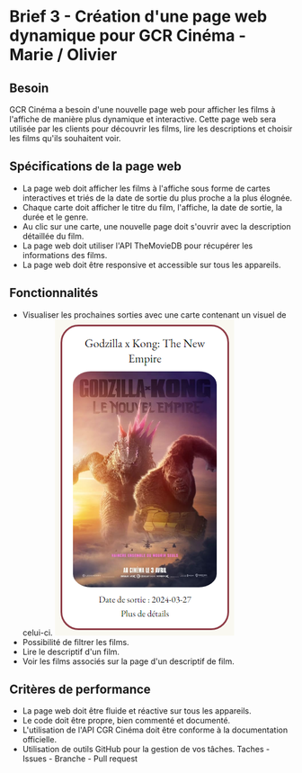 # Brief 3 - Création d'une page web dynamique pour GCR Cinéma - Marie / Olivier
## Besoin 
GCR Cinéma a besoin d'une nouvelle page web pour afficher les films à l'affiche de manière plus dynamique et interactive. Cette page web sera utilisée par les clients pour découvrir les films, lire les descriptions et choisir les films qu'ils souhaitent voir.
## Spécifications de la page web
- La page web doit afficher les films à l'affiche sous forme de cartes interactives et triés de la date de sortie du plus proche a la plus élognée.
- Chaque carte doit afficher le titre du film, l'affiche, la date de sortie, la durée et le genre.
- Au clic sur une carte, une nouvelle page doit s'ouvrir avec la description détaillée du film.
- La page web doit utiliser l'API TheMovieDB pour récupérer les informations des films.
- La page web doit être responsive et accessible sur tous les appareils.
## Fonctionnalités
- Visualiser les prochaines sorties avec une carte contenant un visuel de celui-ci.
  ![exemple de carte de film](./img/exemple_carte_film.PNG)
- Possibilité de filtrer les films.
- Lire le descriptif d'un film.
- Voir les films associés sur la page d'un descriptif de film.
## Critères de performance
- La page web doit être fluide et réactive sur tous les appareils.
- Le code doit être propre, bien commenté et documenté.
- L'utilisation de l'API CGR Cinéma doit être conforme à la documentation officielle.
- Utilisation de outils GitHub pour la gestion de vos tâches. Taches - Issues - Branche - Pull request 




